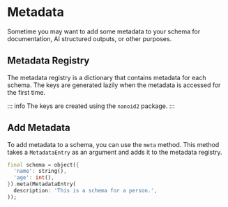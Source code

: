 # Metadata

Sometime you may want to add some metadata to your schema for documentation, AI structured outputs, or other purposes.

## Metadata Registry

The metadata registry is a dictionary that contains metadata for each schema. The keys are generated lazily when the metadata is accessed for the first time.

::: info
The keys are created using the `nanoid2` package.
:::

## Add Metadata

To add metadata to a schema, you can use the `meta` method. This method takes a `MetadataEntry` as an argument and adds it to the metadata registry.

```dart
final schema = object({
  'name': string(),
  'age': int(),
}).meta(MetadataEntry(
  description: 'This is a schema for a person.',
));
```
